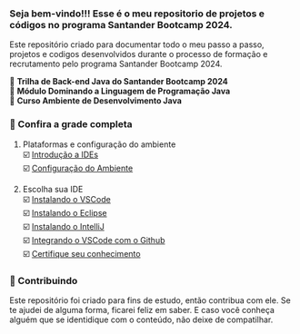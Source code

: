 
###  Seja bem-vindo!!! Esse é o meu repositorio de projetos e códigos no programa Santander Bootcamp 2024.
Este repositório criado para documentar todo o meu passo a passo, projetos e codigos desenvolvidos durante o processo de formação e recrutamento pelo programa Santander Bootcamp 2024. 

📌  <strong>Trilha de Back-end Java do Santander Bootcamp 2024</strong>  
📌  <strong>Módulo Dominando a Linguagem de Programação Java</strong>  
📌  <strong>Curso Ambiente de Desenvolvimento Java</strong>  


### 🚦 Confira a grade completa

1. Plataformas e configuração do ambiente  
☑️ [Introdução a IDEs]()  
☑️ [Configuração do Ambiente]() 

2. Escolha sua IDE  
☑️  [Instalando o VSCode]()  
☑️  [Instalando o Eclipse]()  
☑️  [Instalando o IntelliJ]()  
☑️  [Integrando o VSCode com o Github]()  
☑️  [Certifique seu conhecimento]()  

### 🤝 Contribuindo
Este repositório foi criado para fins de estudo, então contribua com ele. Se te ajudei de alguma forma, ficarei feliz em
saber. E caso você conheça alguém que se identidique com o conteúdo, não deixe de compatilhar.

